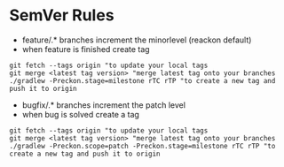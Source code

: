 # SemVer Rules

+ feature/.* branches increment the minorlevel (reackon default)
+ when feature is finished create tag

```
git fetch --tags origin "to update your local tags
git merge <latest tag version> "merge latest tag onto your branches
./gradlew -Preckon.stage=milestone rTC rTP "to create a new tag and push it to origin
```

+ bugfix/.* branches increment the patch level
+ when bug is solved create a tag

```
git fetch --tags origin "to update your local tags
git merge <latest tag version> "merge latest tag onto your branches
./gradlew -Preckon.scope=patch -Preckon.stage=milestone rTC rTP "to create a new tag and push it to origin
```

